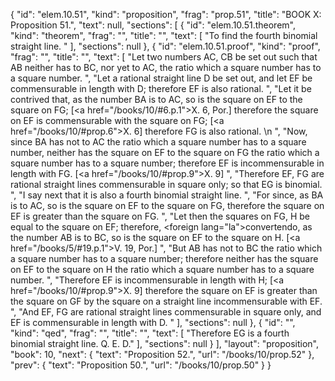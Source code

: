 {
  "id": "elem.10.51",
  "kind": "proposition",
  "frag": "prop.51",
  "title": "BOOK X: Proposition 51.",
  "text": null,
  "sections": [
    {
      "id": "elem.10.51.theorem",
      "kind": "theorem",
      "frag": "",
      "title": "",
      "text": [
        "To find the fourth binomial straight line. "
      ],
      "sections": null
    },
    {
      "id": "elem.10.51.proof",
      "kind": "proof",
      "frag": "",
      "title": "",
      "text": [
        "Let two numbers AC, CB be set out such that AB neither has to BC, nor yet to AC, the ratio which a square number has to a square number. ",
        "Let a rational straight line D be set out, and let EF be commensurable in length with D; therefore EF is also rational. ",
        "Let it be contrived that, as the number BA is to AC, so is the square on EF to the square on FG; [<a href=\"/books/10/#6.p.1\">X. 6, Por.</a>] therefore the square on EF is commensurable with the square on FG; [<a href=\"/books/10/#prop.6\">X. 6</a>] therefore FG is also rational. \n      ",
        "Now, since BA has not to AC the ratio which a square number has to a square number, neither has the square on EF to the square on FG the ratio which a square number has to a square number; therefore EF is incommensurable in length with FG. [<a href=\"/books/10/#prop.9\">X. 9</a>] ",
        "Therefore EF, FG are rational straight lines commensurable in square only; so that EG is binomial. ",
        "I say next that it is also a fourth binomial straight line. ",
        "For since, as BA is to AC, so is the square on EF to the square on FG, therefore the square on EF is greater than the square on FG. ",
        "Let then the squares on FG, H be equal to the square on EF; therefore, <foreign lang=\"la\">convertendo</foreign>, as the number AB is to BC, so is the square on EF to the square on H. [<a href=\"/books/5/#19.p.1\">V. 19, Por.</a>] ",
        "But AB has not to BC the ratio which a square number has to a square number; therefore neither has the square on EF to the square on H the ratio which a square number has to a square number. ",
        "Therefore EF is incommensurable in length with H; [<a href=\"/books/10/#prop.9\">X. 9</a>] therefore the square on EF is greater than the square on GF by the square on a straight line incommensurable with EF. ",
        "And EF, FG are rational straight lines commensurable in square only, and EF is commensurable in length with D. "
      ],
      "sections": null
    },
    {
      "id": "",
      "kind": "qed",
      "frag": "",
      "title": "",
      "text": [
        "Therefore EG is a fourth binomial straight line. Q. E. D."
      ],
      "sections": null
    }
  ],
  "layout": "proposition",
  "book": 10,
  "next": {
    "text": "Proposition 52.",
    "url": "/books/10/prop.52"
  },
  "prev": {
    "text": "Proposition 50.",
    "url": "/books/10/prop.50"
  }
}
